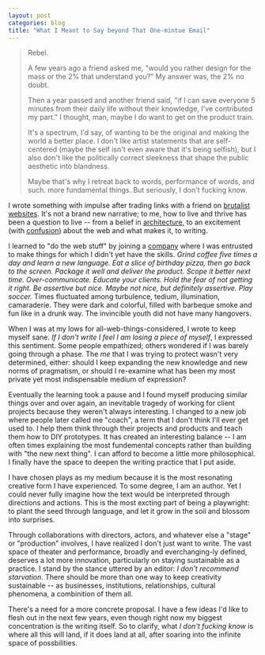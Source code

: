 ```yaml
---
layout: post
categories: blog
title: "What I Meant to Say beyond That One-mintue Email"
---
```


> Rebel.
>
> A few years ago a friend asked me, "would you rather design for the mass or the 2% that understand you?" My answer was, the 2% no doubt.
>
> Then a year passed and another friend said, "if I can save everyone 5 minutes from their daily life without their knowledge, I've contributed my part." I thought, man, maybe I do want to get on the product train.
>
> It's a spectrum, I'd say, of wanting to be the original and making the world a better place. I don't like artist statements that are self-centered (maybe the self isn't even aware that it's being selfish), but I also don't like the politically correct sleekness that shape the public aesthetic into blandness.
>
> Maybe that's why I retreat back to words, performance of words, and such. more fundamental things. But seriously, I don't fucking know.

I wrote something with impulse after trading links with a friend on [brutalist websites](http://brutalistwebsites.com/). It's not a brand new narrative; to me, how to live and thrive has been a question to live -- from a belief in [architecture](/thought-on-architecture-today), to an excitement (with [confusion](/a-day)) about the web and what makes it, to writing.

I learned to "do the web stuff" by joining a [company](/office-survey) where I was entrusted to make things for which I didn't yet have the skills. _Grind coffee five times a day and learn a new language. Eat a slice of birthday pizza, then go back to the screen. Package it well and deliver the product. Scope it better next time. Over-communicate. Educate your clients. Hold the fear of not getting it right. Be assertive but nice. Maybe not nice, but definitely assertive. Play soccer._ Times fluctuated among turbulence, tedium, illumination, camaraderie. They were dark and colorful, filled with barbeque smoke and fun like in a drunk way. The invincible youth did not have many hangovers.

When I was at my lows for all-web-things-considered, I wrote to keep myself sane. _If I don't write I feel I am losing a piece of myself_, I expressed this sentiment. Some people empathized; others wondered if I was barely going through a phase. The _me_ that I was trying to protect wasn't very determined, either: should I keep expanding the new knowledge and new norms of pragmatism, or should I re-examine what has been my most private yet most indispensable medium of expression?

Eventually the learning took a pause and I found myself producing similar things over and over again, an inevitable tragedy of working for client projects because they weren't always interesting. I changed to a new job where people later called me "coach", a term that I don't think I'll ever get used to. I help them think through their projects and products and teach them how to DIY prototypes. It has created an interesting balance -- I am often times explaining the most fundemental concepts rather than building with "the new next thing". I can afford to become a little more philosophical. I finally have the space to deepen the writing practice that I put aside.

I have chosen plays as my medium because it is the most resonating creative form I have experienced. To some degree, I am an author. Yet I could never fully imagine how the text would be interpreted through directions and actions. This is the most excting part of being a playwright: to plant the seed through language, and let it grow in the soil and blossom into surprises.

Through collaborations with directors, actors, and whatever else a "stage" or "production" involves, I have realized I don't just want to write. The vast space of theater and performance, broadly and everchanging-ly defined, deserves a lot more innovation, particularly on staying sustainable as a practice. I stand by the stance uttered by an editor: _I don't recommend starvation_. There should be more than one way to keep creativity sustainable -- as businesses, institutions, relationships, cultural phenomena, a combinition of them all.

There's a need for a more concrete proposal. I have a few ideas I'd like to flesh out in the next few years, even though right now my biggest concentration is the writing itself. So to clarify, what _I don't fucking know_ is where all this will land, if it does land at all, after soaring into the infinite space of possbilities.